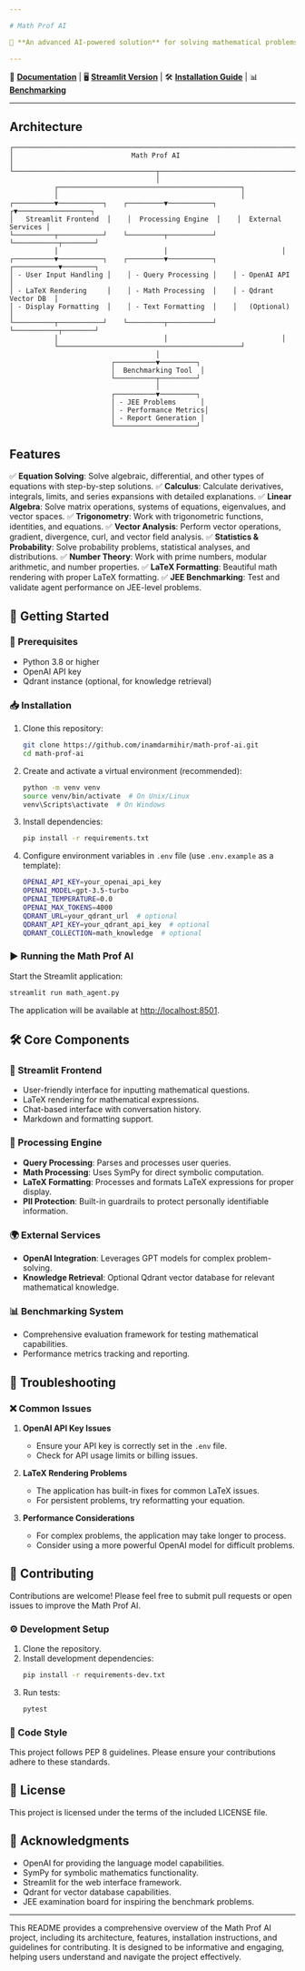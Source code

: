 ```yaml
---

# Math Prof AI

🚀 **An advanced AI-powered solution** for solving mathematical problems with step-by-step reasoning, supporting a wide range of mathematical domains from basic algebra to advanced calculus.

---
```


📄 **[Documentation](#)** | 🖥️ **[Streamlit Version](#)** | 🛠️ **[Installation Guide](#getting-started)** | 📊 **[Benchmarking](#benchmarking-system)**

---

## Architecture

```
┌─────────────────────────────────────────────────────────────────────────┐
│                             Math Prof AI                                 │
└───────────────────────────────────┬─────────────────────────────────────┘
                                    │
           ┌─────────────────────────────────────────────┐
           │                                             │
┌──────────▼───────────┐    ┌─────────▼───────────┐    ┌▼──────────────────┐
│   Streamlit Frontend  │    │  Processing Engine  │    │  External Services │
└──────────┬───────────┘    └─────────┬───────────┘    └───────────┬────────┘
           │                          │                            │
┌──────────▼───────────┐    ┌─────────▼───────────┐    ┌───────────▼────────┐
│ - User Input Handling │    │ - Query Processing │    │ - OpenAI API        │
│ - LaTeX Rendering     │    │ - Math Processing  │    │ - Qdrant Vector DB  │
│ - Display Formatting  │    │ - Text Formatting  │    │   (Optional)        │
└──────────┬───────────┘    └─────────┬───────────┘    └───────────┬────────┘
           │                          │                            │
           └─────────────────────────────────────────────┘
                                    │
                         ┌──────────▼─────────┐
                         │  Benchmarking Tool  │
                         └──────────┬─────────┘
                                    │
                         ┌──────────▼─────────┐
                         │ - JEE Problems      │
                         │ - Performance Metrics│
                         │ - Report Generation │
                         └────────────────────┘
```

## Features

✅ **Equation Solving**: Solve algebraic, differential, and other types of equations with step-by-step solutions.
✅ **Calculus**: Calculate derivatives, integrals, limits, and series expansions with detailed explanations.
✅ **Linear Algebra**: Solve matrix operations, systems of equations, eigenvalues, and vector spaces.
✅ **Trigonometry**: Work with trigonometric functions, identities, and equations.
✅ **Vector Analysis**: Perform vector operations, gradient, divergence, curl, and vector field analysis.
✅ **Statistics & Probability**: Solve probability problems, statistical analyses, and distributions.
✅ **Number Theory**: Work with prime numbers, modular arithmetic, and number properties.
✅ **LaTeX Formatting**: Beautiful math rendering with proper LaTeX formatting.
✅ **JEE Benchmarking**: Test and validate agent performance on JEE-level problems.

## 🚀 Getting Started

### 📌 Prerequisites
- Python 3.8 or higher
- OpenAI API key
- Qdrant instance (optional, for knowledge retrieval)

### 📥 Installation

1. Clone this repository:
    ```bash
    git clone https://github.com/inamdarmihir/math-prof-ai.git
    cd math-prof-ai
    ```

2. Create and activate a virtual environment (recommended):
    ```bash
    python -m venv venv
    source venv/bin/activate  # On Unix/Linux
    venv\Scripts\activate  # On Windows
    ```

3. Install dependencies:
    ```bash
    pip install -r requirements.txt
    ```

4. Configure environment variables in `.env` file (use `.env.example` as a template):
    ```bash
    OPENAI_API_KEY=your_openai_api_key
    OPENAI_MODEL=gpt-3.5-turbo
    OPENAI_TEMPERATURE=0.0
    OPENAI_MAX_TOKENS=4000
    QDRANT_URL=your_qdrant_url  # optional
    QDRANT_API_KEY=your_qdrant_api_key  # optional
    QDRANT_COLLECTION=math_knowledge  # optional
    ```

### ▶️ Running the Math Prof AI

Start the Streamlit application:

```bash
streamlit run math_agent.py
```

The application will be available at [http://localhost:8501](http://localhost:8501).

## 🛠️ Core Components

### 🎨 Streamlit Frontend
- User-friendly interface for inputting mathematical questions.
- LaTeX rendering for mathematical expressions.
- Chat-based interface with conversation history.
- Markdown and formatting support.

### 🧠 Processing Engine
- **Query Processing**: Parses and processes user queries.
- **Math Processing**: Uses SymPy for direct symbolic computation.
- **LaTeX Formatting**: Processes and formats LaTeX expressions for proper display.
- **PII Protection**: Built-in guardrails to protect personally identifiable information.

### 🌍 External Services
- **OpenAI Integration**: Leverages GPT models for complex problem-solving.
- **Knowledge Retrieval**: Optional Qdrant vector database for relevant mathematical knowledge.

### 📊 Benchmarking System
- Comprehensive evaluation framework for testing mathematical capabilities.
- Performance metrics tracking and reporting.

## 🔧 Troubleshooting

### ❌ Common Issues

1. **OpenAI API Key Issues**
   - Ensure your API key is correctly set in the `.env` file.
   - Check for API usage limits or billing issues.

2. **LaTeX Rendering Problems**
   - The application has built-in fixes for common LaTeX issues.
   - For persistent problems, try reformatting your equation.

3. **Performance Considerations**
   - For complex problems, the application may take longer to process.
   - Consider using a more powerful OpenAI model for difficult problems.

## 🤝 Contributing

Contributions are welcome! Please feel free to submit pull requests or open issues to improve the Math Prof AI.

### ⚙️ Development Setup

1. Clone the repository.
2. Install development dependencies:
   ```bash
   pip install -r requirements-dev.txt
   ```
3. Run tests:
   ```bash
   pytest
   ```

### 📏 Code Style
This project follows PEP 8 guidelines. Please ensure your contributions adhere to these standards.

## 📜 License
This project is licensed under the terms of the included LICENSE file.

## 🙌 Acknowledgments

- OpenAI for providing the language model capabilities.
- SymPy for symbolic mathematics functionality.
- Streamlit for the web interface framework.
- Qdrant for vector database capabilities.
- JEE examination board for inspiring the benchmark problems.

---

This README provides a comprehensive overview of the Math Prof AI project, including its architecture, features, installation instructions, and guidelines for contributing. It is designed to be informative and engaging, helping users understand and navigate the project effectively.
